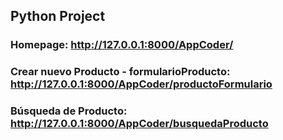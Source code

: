 ## Python Project

### Homepage: http://127.0.0.1:8000/AppCoder/

### Crear nuevo Producto - formularioProducto: http://127.0.0.1:8000/AppCoder/productoFormulario

### Búsqueda de Producto: http://127.0.0.1:8000/AppCoder/busquedaProducto